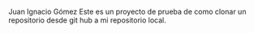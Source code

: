 Juan Ignacio Gómez
Este es un proyecto de prueba de como clonar un repositorio desde git hub a mi repositorio local.

